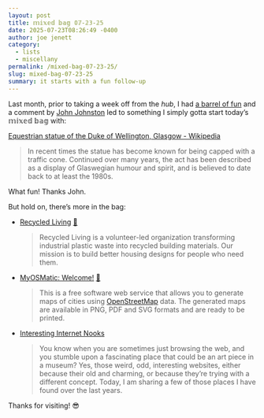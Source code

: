 ```yaml
---
layout: post
title: 𝕞𝕚𝕩𝕖𝕕 𝕓𝕒𝕘 𝟘𝟟-𝟚𝟛-𝟚𝟝
date: 2025-07-23T08:26:49 -0400
author: joe jenett
category:
  - lists
  - miscellany
permalink: /mixed-bag-07-23-25/
slug: mixed-bag-07-23-25
summary: it starts with a fun follow-up
---
```

<p>
Last month, prior to taking a week off from the <em>hub</em>, I had <a href="https://iwebthings.joejenett.com/a-brief-hiatus-but-a-barrel-of-fun/">a barrel of fun</a> and a comment by <a href="https://social.ds106.us/users/johnjohnston/statuses/114745714316851438">John Johnston</a> led to something I simply gotta start today’s 𝕞𝕚𝕩𝕖𝕕 𝕓𝕒𝕘 with: </p>
<p>
<a title="Equestrian statue of the Duke of Wellington, Glasgow - Wikipedia" href="https://en.m.wikipedia.org/w/index.php?title=Equestrian_statue_of_the_Duke_of_Wellington,_Glasgow">Equestrian statue of the Duke of Wellington, Glasgow - Wikipedia</a>
</p>
<blockquote>
<p>
In recent times the statue has become known for being capped with a traffic cone.  Continued over many years, the act has been described as a display of Glaswegian humour and spirit, and is believed to date back to at least the 1980s.
</p>
</blockquote>
<p>
What fun! Thanks John. 
</p>
<p>
But hold on, there’s more in the bag:
</p>
<ul>
<li><a title="Recycled Living" href="https://www.recycledliving.org/">Recycled Living</a> <a title="source" href="https://pinboard.in/u:anonyth">📌</a>
<blockquote>
<p>
Recycled Living is a volunteer-led organization transforming industrial plastic waste into recycled building materials. Our mission is to build better housing designs for people who need them.
</p>
</blockquote>
</li>
<li><a title="MyOSMatic: Welcome!" href="https://print.get-map.org/">MyOSMatic: Welcome!</a> <a title="source" href="https://pinboard.in/u:tdjones">📌</a>
<blockquote>
<p>
This is a free software web service that allows you to generate maps of cities using <a href="http://www.openstreetmap.org">OpenStreetMap</a> data. The generated maps are available in PNG, PDF and SVG formats and are ready to be printed.
</p>
</blockquote>
</li>
<li><a title="by Henrique Dias" href="https://hacdias.com/2025/07/21/internet-nooks/">Interesting Internet Nooks</a>
<blockquote>
<p>
You know when you are sometimes just browsing the web, and you stumble upon a fascinating place that could be an art piece in a museum? Yes, those weird, odd, interesting websites, either because their old and charming, or because they’re trying with a different concept. Today, I am sharing a few of those places I have found over the last years.
</p>
</blockquote>
</li>
</ul>
<p>
Thanks for visiting! 😎
</p>
<a href="https://brid.gy/publish/mastodon"></a>